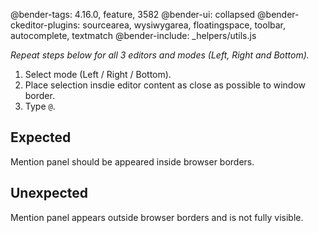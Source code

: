 @bender-tags: 4.16.0, feature, 3582
@bender-ui: collapsed
@bender-ckeditor-plugins: sourcearea, wysiwygarea, floatingspace, toolbar, autocomplete, textmatch
@bender-include: _helpers/utils.js

*Repeat steps below for all 3 editors and modes (Left, Right and Bottom).*

1. Select mode (Left / Right / Bottom).
1. Place selection insdie editor content as close as possible to window border.
1. Type `@`.

## Expected

Mention panel should be appeared inside browser borders.

## Unexpected

Mention panel appears outside browser borders and is not fully visible.

